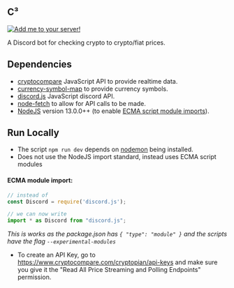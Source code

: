 ## C³  
[![Add me to your server!](https://badgen.net/badge/add%20me/to%20your%20server!/F2A900)](https://discord.com/api/oauth2/authorize?client_id=827663203298312203&permissions=0&scope=bot)

A Discord bot for checking crypto to crypto/fiat prices.



Dependencies
-------

- [cryptocompare](https://github.com/ExodusMovement/cryptocompare) JavaScript API to provide realtime data.
- [currency-symbol-map](https://www.npmjs.com/package/currency-symbol-map) to provide currency symbols.
- [discord.js](https://discord.js.org/#/) JavaScript discord API.
- [node-fetch](https://github.com/node-fetch/node-fetch) to allow for API calls to be made.
- [NodeJS](https://nodejs.org/en/) version 13.0.0++ (to enable [ECMA script module imports](#ecma-module-import)).

Run Locally
-------

- The script `npm run dev` depends on [nodemon](https://www.npmjs.com/package/nodemon) being installed. 
- Does not use the NodeJS import standard, instead uses ECMA script modules
#### ECMA module import:
 ```js
 // instead of
 const Discord = require('discord.js');
 
 // we can now write
 import * as Discord from "discord.js"; 
 ```
 _This is works as the package.json has `{ "type": "module" }` and the scripts have the flag `--experimental-modules`_
 
- To create an API Key, go to https://www.cryptocompare.com/cryptopian/api-keys and make sure you give it the "Read All Price Streaming and Polling Endpoints" permission.
